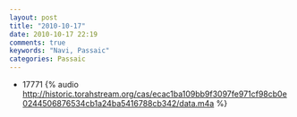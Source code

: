 ```yaml
---
layout: post
title: "2010-10-17"
date: 2010-10-17 22:19
comments: true
keywords: "Navi, Passaic" 
categories: Passaic 
---
```


 * 17771 {% audio http://historic.torahstream.org/cas/ecac1ba109bb9f3097fe971cf98cb0e0244506876534cb1a24ba5416788cb342/data.m4a %}

